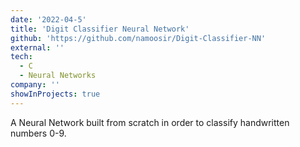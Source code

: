 ```yaml
---
date: '2022-04-5'
title: 'Digit Classifier Neural Network'
github: 'https://github.com/namoosir/Digit-Classifier-NN'
external: ''
tech:
  - C
  - Neural Networks
company: ''
showInProjects: true
---
```


A Neural Network built from scratch in order to classify handwritten numbers 0-9.
